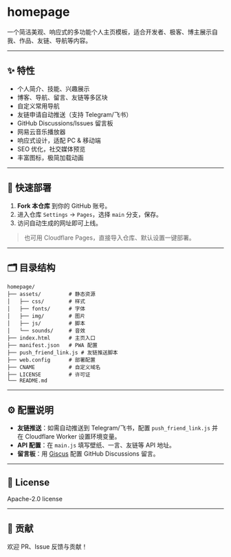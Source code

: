 # homepage

一个简洁美观、响应式的多功能个人主页模板，适合开发者、极客、博主展示自我、作品、友链、导航等内容。

---

## ✨ 特性

- 个人简介、技能、兴趣展示
- 博客、导航、留言、友链等多区块
- 自定义常用导航
- 友链申请自动推送（支持 Telegram/飞书）
- GitHub Discussions/Issues 留言板
- 网易云音乐播放器
- 响应式设计，适配 PC & 移动端
- SEO 优化，社交媒体预览
- 丰富图标，极简加载动画

---

## 🚀 快速部署

1. **Fork 本仓库** 到你的 GitHub 账号。
2. 进入仓库 `Settings` → `Pages`，选择 `main` 分支，保存。
3. 访问自动生成的网址即可上线。

> 也可用 Cloudflare Pages，直接导入仓库、默认设置一键部署。

---

## 🗂️ 目录结构

```
homepage/
├── assets/         # 静态资源
│   ├── css/        # 样式
│   ├── fonts/      # 字体
│   ├── img/        # 图片
│   ├── js/         # 脚本
│   └── sounds/     # 音效
├── index.html      # 主页入口
├── manifest.json   # PWA 配置
├── push_friend_link.js # 友链推送脚本
├── web.config      # 部署配置
├── CNAME           # 自定义域名
├── LICENSE         # 许可证
└── README.md
```

---

## ⚙️ 配置说明

- **友链推送**：如需自动推送到 Telegram/飞书，配置 `push_friend_link.js` 并在 Cloudflare Worker 设置环境变量。
- **API 配置**：在 `main.js` 填写壁纸、一言、友链等 API 地址。
- **留言板**：用 [Giscus](https://giscus.app/zh-CN) 配置 GitHub Discussions 留言。

---

## 📄 License

Apache-2.0 license

---

## 🤝 贡献

欢迎 PR、Issue 反馈与贡献！